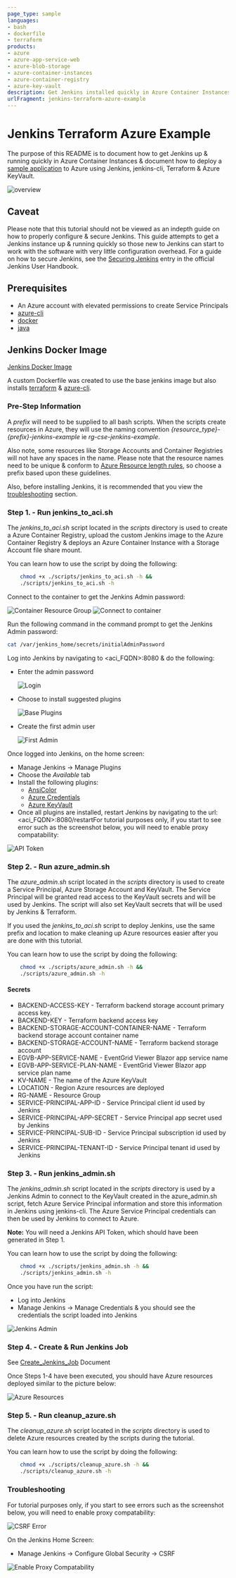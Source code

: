 ```yaml
---
page_type: sample
languages:
- bash
- dockerfile
- terraform
products:
- azure
- azure-app-service-web
- azure-blob-storage
- azure-container-instances
- azure-container-registry
- azure-key-vault
description: Get Jenkins installed quickly in Azure Container Instances and document how to deploy a sample application to Azure using Jenkins, jenkins-cli, Terraform & Azure KeyVault.
urlFragment: jenkins-terraform-azure-example
---
```



# Jenkins Terraform Azure Example

The purpose of this README is to document how to get Jenkins up & running quickly in Azure Container Instances & document how to deploy a [sample application](https://github.com/Azure-Samples/eventgrid-viewer-blazor) to Azure using Jenkins, jenkins-cli, Terraform & Azure KeyVault.  

![overview](docs/images/overview.png)

## Caveat

Please note that this tutorial should not be viewed as an indepth guide on how to properly configure & secure Jenkins.  This guide attempts to get a Jenkins instance up & running quickly so those new to Jenkins can start to work with the software with very little configuration overhead.  For a guide on how to secure Jenkins, see the [Securing Jenkins](https://www.jenkins.io/doc/book/system-administration/security/) entry in the official Jenkins User Handbook.

## Prerequisites

- An Azure account with elevated permissions to create Service Principals
- [azure-cli](https://docs.microsoft.com/en-us/cli/azure/install-azure-cli)
- [docker](https://www.docker.com/)
- [java](https://jdk.java.net/11/)

## Jenkins Docker Image

[Jenkins Docker Image](https://github.com/jenkinsci/docker/blob/master/README.md)

A custom Dockerfile was created to use the base jenkins image but also installs [terraform](https://www.terraform.io/downloads.html) & [azure-cli](https://docs.microsoft.com/en-us/cli/azure/install-azure-cli).

### Pre-Step Information

A *prefix* will need to be supplied to all bash scripts.  When the scripts create resources in Azure, they will use the naming convention *{resource_type}-{prefix}-jenkins-example* ie *rg-cse-jenkins-example*.  

Also note, some resources like Storage Accounts and Container Registries will not have any spaces in the name.  Please note that the resource names need to be unique & conform to [Azure Resource length rules](https://docs.microsoft.com/en-us/azure/azure-resource-manager/management/resource-name-rules), so choose a prefix based upon these guidelines.

Also, before installing Jenkins, it is recommended that you view the [troubleshooting](#troubleshooting) section.

### Step 1. - Run jenkins_to_aci.sh

The *jenkins_to_aci.sh* script located in the *scripts* directory is used to create a Azure Container Registry, upload the custom Jenkins image to the Azure Container Registry & deploys an Azure Container Instance with a Storage Account file share mount.

You can learn how to use the script by doing the following:

```bash
    chmod +x ./scripts/jenkins_to_aci.sh -h &&
    ./scripts/jenkins_to_aci.sh -h
```

Connect to the container to get the Jenkins Admin password:

![Container Resource Group](docs/images/run-jenkins-to-aci-006.png)
![Connect to container](docs/images/run-jenkins-to-aci-007.png)

Run the following command in the command prompt to get the Jenkins Admin password:

```bash
cat /var/jenkins_home/secrets/initialAdminPassword
```

Log into Jenkins by navigating to <aci_FQDN>:8080 & do the following:

- Enter the admin password

    ![Login](docs/images/run-jenkins-to-aci-001.png)

- Choose to install suggested plugins

    ![Base Plugins](docs/images/run-jenkins-to-aci-002.png)

- Create the first admin user

    ![First Admin](docs/images/run-jenkins-to-aci-003.png)

Once logged into Jenkins, on the home screen:

- Manage Jenkins -> Manage Plugins
- Choose the *Available* tab
- Install the following plugins:
  - [AnsiColor](https://plugins.jenkins.io/ansicolor/)
  - [Azure Credentials](https://plugins.jenkins.io/azure-credentials/)
  - [Azure KeyVault](https://plugins.jenkins.io/azure-keyvault/)
- Once all plugins are installed, restart Jenkins by navigating to the url: <aci_FQDN>:8080/restartFor tutorial purposes only, if you start to see error such as the screenshot below, you will need to enable proxy compatability:

![API Token](docs/images/run-jenkins-to-aci-005.png)

### Step 2. - Run azure_admin.sh

The *azure_admin.sh* script located in the *scripts* directory is used to create a Service Principal, Azure Storage Account and KeyVault.  The Service Principal will be granted read access to the KeyVault secrets and will be used by Jenkins.  The script will also set KeyVault secrets that will be used by Jenkins & Terraform.  

If you used the *jenkins_to_aci.sh* script to deploy Jenkins, use the same prefix and location to make cleaning up Azure resources easier after you are done with this tutorial.

You can learn how to use the script by doing the following:

```bash
    chmod +x ./scripts/azure_admin.sh -h &&
    ./scripts/azure_admin.sh -h
```

#### Secrets

- BACKEND-ACCESS-KEY - Terraform backend storage account primary access key.
- BACKEND-KEY - Terraform backend access key
- BACKEND-STORAGE-ACCOUNT-CONTAINER-NAME - Terraform backend storage account container name
- BACKEND-STORAGE-ACCOUNT-NAME - Terraform backend storage account
- EGVB-APP-SERVICE-NAME - EventGrid Viewer Blazor app service name
- EGVB-APP-SERVICE-PLAN-NAME - EventGrid Viewer Blazor app service plan name
- KV-NAME - The name of the Azure KeyVault
- LOCATION - Region Azure resources are deployed
- RG-NAME - Resource Group
- SERVICE-PRINCIPAL-APP-ID - Service Principal client id used by Jenkins
- SERVICE-PRINCIPAL-APP-SECRET - Service Principal app secret used by Jenkins
- SERVICE-PRINCIPAL-SUB-ID - Service Principal subscription id used by Jenkins
- SERVICE-PRINCIPAL-TENANT-ID - Service Principal tenant id used by Jenkins

### Step 3. - Run jenkins_admin.sh

The *jenkins_admin.sh* script located in the *scripts* directory is used by a Jenkins Admin to connect to the KeyVault created in the azure_admin.sh script, fetch Azure Service Principal information and store this information in Jenkins using jenkins-cli.  The Azure Service Principal credentials can then be used by Jenkins to connect to Azure.

**Note:** You will need a Jenkins API Token, which should have been generated in Step 1.

You can learn how to use the script by doing the following:

```bash
    chmod +x ./scripts/jenkins_admin.sh -h &&
    ./scripts/jenkins_admin.sh -h
```

Once you have run the script:

- Log into Jenkins
- Manage Jenkins -> Manage Credentials & you should see the credentials the script loaded into Jenkins

![Jenkins Admin](docs/images/run-jenkins-admin-001.png)

### Step 4. - Create & Run Jenkins Job

See [Create_Jenkins_Job](./Create_Jenkins_Job.md) Document

Once Steps 1-4 have been executed, you should have Azure resources deployed similar to the picture below:

![Azure Resources](docs/images/create-and-run-jenkins-job-001.png)

### Step 5. - Run cleanup_azure.sh

The *cleanup_azure.sh* script located in the *scripts* directory is used to delete Azure resources created by the scripts during the tutorial.

You can learn how to use the script by doing the following:

```bash
    chmod +x ./scripts/cleanup_azure.sh -h &&
    ./scripts/cleanup_azure.sh -h
```

### Troubleshooting

For tutorial purposes only, if you start to see errors such as the screenshot below, you will need to enable proxy compatability:

![CSRF Error](docs/images/run-jenkins-to-aci-009.png)

On the Jenkins Home Screen:

- Manage Jenkins -> Configure Global Security -> CSRF

![Enable Proxy Compatability](docs/images/run-jenkins-to-aci-008.png)
